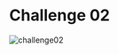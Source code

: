# Challenge 02
![challenge02](https://github.com/sndaba/2024DuBoisChallengeInRstats/assets/53818579/41cbd0f9-59ae-42d3-9338-d0aa1270fbcf)
